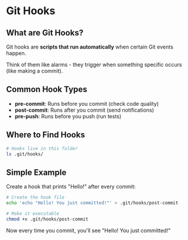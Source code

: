 # Git Hooks

## What are Git Hooks?

Git hooks are **scripts that run automatically** when certain Git events happen.

Think of them like alarms - they trigger when something specific occurs (like making a commit).

## Common Hook Types

- **pre-commit**: Runs before you commit (check code quality)
- **post-commit**: Runs after you commit (send notifications)
- **pre-push**: Runs before you push (run tests)

## Where to Find Hooks

```bash
# Hooks live in this folder
ls .git/hooks/
```

## Simple Example

Create a hook that prints "Hello!" after every commit:

```bash
# Create the hook file
echo 'echo "Hello! You just committed!"' > .git/hooks/post-commit

# Make it executable
chmod +x .git/hooks/post-commit
```

Now every time you commit, you'll see "Hello! You just committed!"
